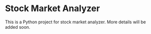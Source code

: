# Stock Market Analyzer

This is a Python project for stock market analyzer. More details will be added soon.
